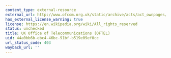 ```yaml
---
content_type: external-resource
external_url: http://www.ofcom.org.uk/static/archive/acts/act_ownpages/about_acts.htm
has_external_license_warning: true
license: https://en.wikipedia.org/wiki/All_rights_reserved
status: unchecked
title: UK Office of Telecommunications (OFTEL)
uid: 44a0bb6b-ebc4-46bc-91bf-b519e09ef0cc
url_status_code: 403
wayback_url: ''
---
```

